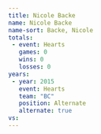 ```yaml
---
title: Nicole Backe
name: Nicole Backe
name-sort: Backe, Nicole
totals:
 - event: Hearts
   games: 0
   wins: 0
   losses: 0
years:
 - year: 2015
   event: Hearts
   team: "BC"
   position: Alternate
   alternate: true
vs:
---
```

